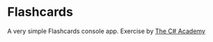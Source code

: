 # Flashcards
A very simple Flashcards console app. Exercise by [The C# Academy](https://www.thecsharpacademy.com)
